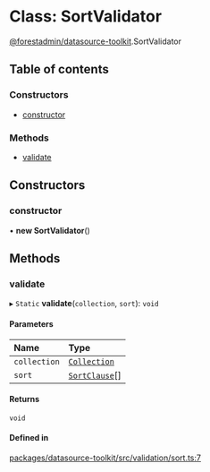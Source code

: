 # Class: SortValidator

[@forestadmin/datasource-toolkit](../wiki/@forestadmin.datasource-toolkit).SortValidator

## Table of contents

### Constructors

- [constructor](../wiki/@forestadmin.datasource-toolkit.SortValidator#constructor)

### Methods

- [validate](../wiki/@forestadmin.datasource-toolkit.SortValidator#validate)

## Constructors

### constructor

• **new SortValidator**()

## Methods

### validate

▸ `Static` **validate**(`collection`, `sort`): `void`

#### Parameters

| Name | Type |
| :------ | :------ |
| `collection` | [`Collection`](../wiki/@forestadmin.datasource-toolkit.Collection) |
| `sort` | [`SortClause`](../wiki/@forestadmin.datasource-toolkit#sortclause)[] |

#### Returns

`void`

#### Defined in

[packages/datasource-toolkit/src/validation/sort.ts:7](https://github.com/ForestAdmin/agent-nodejs/blob/4dc29e4/packages/datasource-toolkit/src/validation/sort.ts#L7)
